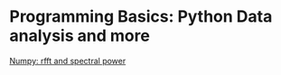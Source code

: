 

# Programming Basics: Python Data analysis and more
[Numpy: rfft and spectral power](numpy_fft_1/README.md)


